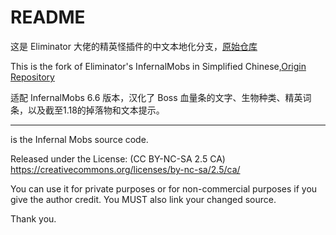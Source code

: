 # README #

这是 Eliminator 大佬的精英怪插件的中文本地化分支，[原始仓库](https://bitbucket.org/Eliminator/infernalmobs/src/master/)

This is the fork of Eliminator's InfernalMobs in Simplified Chinese,[Origin Repository](https://bitbucket.org/Eliminator/infernalmobs/src/master/)

适配 InfernalMobs  6.6 版本，汉化了 Boss 血量条的文字、生物种类、精英词条，以及截至1.18的掉落物和文本提示。

---
 is the Infernal Mobs source code. 

Released under the License: (CC BY-NC-SA 2.5 CA)
https://creativecommons.org/licenses/by-nc-sa/2.5/ca/

You can use it for private purposes or for non-commercial purposes if you give the author credit.
You MUST also link your changed source.

Thank you.